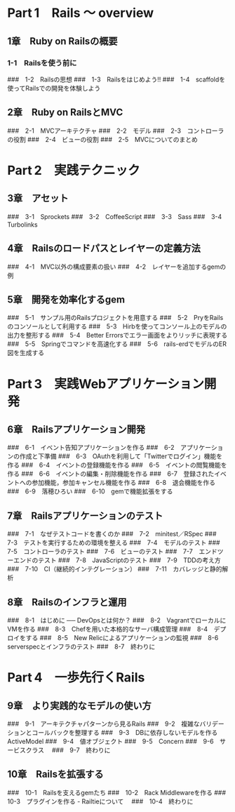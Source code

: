 # Part 1　Rails ～ overview
## 1章　Ruby on Railsの概要
### 1-1　Railsを使う前に
###　1-2　Railsの思想
###　1-3　Railsをはじめよう!!
###　1-4　scaffoldを使ってRailsでの開発を体験しよう

## 2章　Ruby on RailsとMVC
###　2-1　MVCアーキテクチャ
###　2-2　モデル
###　2-3　コントローラの役割
###　2-4　ビューの役割
###　2-5　MVCについてのまとめ

# Part 2　実践テクニック
## 3章　アセット
###　3-1　Sprockets
###　3-2　CoffeeScript
###　3-3　Sass
###　3-4　Turbolinks

## 4章　Railsのロードパスとレイヤーの定義方法
###　4-1　MVC以外の構成要素の扱い
###　4-2　レイヤーを追加するgemの例

## 5章　開発を効率化するgem
###　5-1　サンプル用のRailsプロジェクトを用意する
###　5-2　PryをRailsのコンソールとして利用する
###　5-3　Hirbを使ってコンソール上のモデルの出力を整形する
###　5-4　Better Errorsでエラー画面をよりリッチに表現する
###　5-5　Springでコマンドを高速化する
###　5-6　rails-erdでモデルのER図を生成する

# Part 3　実践Webアプリケーション開発
## 6章　Railsアプリケーション開発
###　6-1　イベント告知アプリケーションを作る
###　6-2　アプリケーションの作成と下準備
###　6-3　OAuthを利用して「Twitterでログイン」機能を作る
###　6-4　イベントの登録機能を作る
###　6-5　イベントの閲覧機能を作る
###　6-6　イベントの編集・削除機能を作る
###　6-7　登録されたイベントへの参加機能，参加キャンセル機能を作る
###　6-8　退会機能を作る　
###　6-9　落穂ひろい
###　6-10　gemで機能拡張をする

## 7章　Railsアプリケーションのテスト
###　7-1　なぜテストコードを書くのか
###　7-2　minitest／RSpec
###　7-3　テストを実行するための環境を整える
###　7-4　モデルのテスト
###　7-5　コントローラのテスト
###　7-6　ビューのテスト
###　7-7　エンドツーエンドのテスト
###　7-8　JavaScriptのテスト
###　7-9　TDDの考え方
###　7-10　CI（継続的インテグレーション）
###　7-11　カバレッジと静的解析

## 8章　Railsのインフラと運用
###　8-1　はじめに ── DevOpsとは何か？
###　8-2　VagrantでローカルにVMを作る
###　8-3　Chefを用いた本格的なサーバ構成管理
###　8-4　デプロイをする
###　8-5　New Relicによるアプリケーションの監視
###　8-6　serverspecとインフラのテスト
###　8-7　終わりに

# Part 4　一歩先行くRails
## 9章　より実践的なモデルの使い方
###　9-1　アーキテクチャパターンから見るRails
###　9-2　複雑なバリデーションとコールバックを整理する
###　9-3　DBに依存しないモデルを作るActiveModel
###　9-4　値オブジェクト
###　9-5　Concern
###　9-6　サービスクラス　
###　9-7　終わりに

## 10章　Railsを拡張する
###　10-1　Railsを支えるgemたち
###　10-2　Rack Middlewareを作る
###　10-3　プラグインを作る - Railtieについて　
###　10-4　終わりに　
